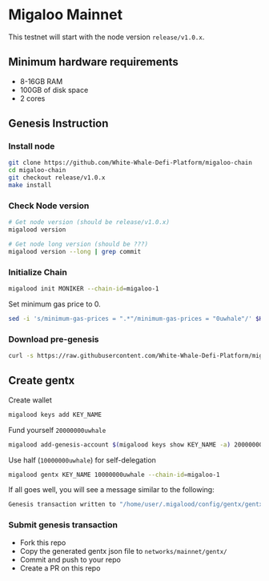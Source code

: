 # Migaloo Mainnet

This testnet will start with the node version `release/v1.0.x`.

## Minimum hardware requirements

- 8-16GB RAM
- 100GB of disk space
- 2 cores

## Genesis Instruction

### Install node

```bash
git clone https://github.com/White-Whale-Defi-Platform/migaloo-chain
cd migaloo-chain
git checkout release/v1.0.x
make install
```

### Check Node version

```bash
# Get node version (should be release/v1.0.x)
migalood version

# Get node long version (should be ???)
migalood version --long | grep commit
```

### Initialize Chain

```bash
migalood init MONIKER --chain-id=migaloo-1
```
Set minimum gas price to 0.
```bash
sed -i 's/minimum-gas-prices = ".*"/minimum-gas-prices = "0uwhale"/' $HOME/.migalood/config/app.toml
```

### Download pre-genesis

```bash
curl -s https://raw.githubusercontent.com/White-Whale-Defi-Platform/migaloo-chain/main/networks/mainnet/pre-genesis.json > ~/.migalood/config/genesis.json
```

## Create gentx

Create wallet

```bash
migalood keys add KEY_NAME
```

Fund yourself `20000000uwhale`

```bash
migalood add-genesis-account $(migalood keys show KEY_NAME -a) 20000000uwhale
```

Use half (`10000000uwhale`) for self-delegation

```bash
migalood gentx KEY_NAME 10000000uwhale --chain-id=migaloo-1
```

If all goes well, you will see a message similar to the following:

```bash
Genesis transaction written to "/home/user/.migalood/config/gentx/gentx-******.json"
```

### Submit genesis transaction

- Fork this repo
- Copy the generated gentx json file to `networks/mainnet/gentx/`
- Commit and push to your repo
- Create a PR on this repo
